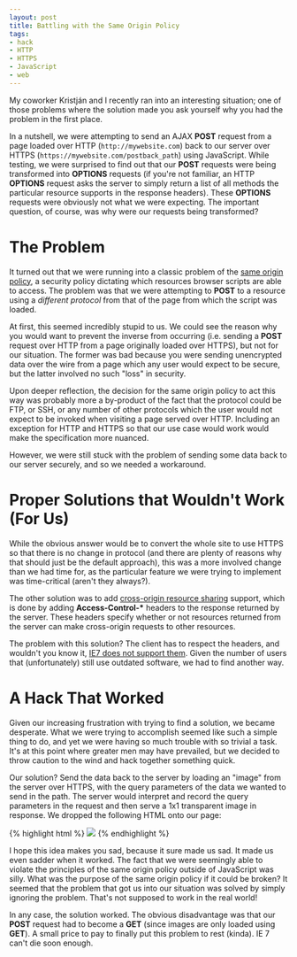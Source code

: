 ```yaml
---
layout: post
title: Battling with the Same Origin Policy
tags:
- hack
- HTTP
- HTTPS
- JavaScript
- web
---
```

My coworker Kristján and I recently ran into an interesting situation; one of
those problems where the solution made you ask yourself why you had the problem
in the first place.

In a nutshell, we were attempting to send an AJAX <b>POST</b> request from
a page loaded over HTTP (`http://mywebsite.com`) back to
our server over HTTPS
(`https://mywebsite.com/postback_path`) using JavaScript. While
testing, we were surprised to find out that our <b>POST</b> requests were
being transformed into <b>OPTIONS</b> requests (if you're not familiar, an
HTTP <b>OPTIONS</b> request asks the server to simply return a list of all
methods the particular resource supports in the response headers). These
<b>OPTIONS</b> requests were obviously not what we were expecting. The
important question, of course, was why were our requests being transformed?

# The Problem

It turned out that we were running into a classic problem of the [same origin
policy](http://en.wikipedia.org/wiki/Same_origin_policy), a security policy
dictating which resources browser scripts are able to access.  The problem was
that we were attempting to <b>POST</b> to a resource using a _different
protocol_ from that of the page from which the script was loaded.

At first, this seemed incredibly stupid to us. We could see the reason why you
would want to prevent the inverse from occurring (i.e. sending a <b>POST</b>
request over HTTP from a page originally loaded over HTTPS), but not for our
situation.  The former was bad because you were sending unencrypted data over
the wire from a page which any user would expect to be secure, but the latter
involved no such "loss" in security.

Upon deeper reflection, the decision for the same origin policy to act this way
was probably more a by-product of the fact that the protocol could be FTP, or
SSH, or any number of other protocols which the user would not expect to be
invoked when visiting a page served over HTTP. Including an exception for HTTP
and HTTPS so that our use case would work would make the specification more
nuanced.

However, we were still stuck with the problem of sending some data back
to our server securely, and so we needed a workaround.

# Proper Solutions that Wouldn't Work (For Us)

While the obvious answer would be to convert the whole site to use HTTPS so
that there is no change in protocol (and there are plenty of reasons why that
should just be the default approach), this was a more involved change than we
had time for, as the particular feature we were trying to implement was
time-critical (aren't they always?).

The other solution was to add [cross-origin resource
sharing](http://www.w3.org/TR/cors/#access-control-allow-origin-response-hea)
support, which is done by adding <b>Access-Control-*</b> headers to the
response returned by the server.  These headers specify whether or not
resources returned from the server can make cross-origin requests to other
resources.

The problem with this solution? The client has to respect the headers, and
wouldn't you know it, [IE7 does not support them](http://caniuse.com/cors).
Given the number of users that (unfortunately) still use outdated software, we
had to find another way.

# A Hack That Worked

Given our increasing frustration with trying to find a solution, we became
desperate. What we were trying to accomplish seemed like such a simple thing to
do, and yet we were having so much trouble with so trivial a task. It's at this
point where greater men may have prevailed, but we decided to throw caution to
the wind and hack together something quick.

Our solution? Send the data back to the server by loading an "image" from the
server over HTTPS, with the query parameters of the data we wanted
to send in the path.  The server would interpret and record the query parameters
in the request and then serve a 1x1 transparent image in response. We dropped
the following HTML onto our page:

{% highlight html %}
<img src="https://mywebsite.com/postback_img?param=..." />
{% endhighlight %}

I hope this idea makes you sad, because it sure made us sad. It made us even
sadder when it worked. The fact that we were seemingly able to violate the
principles of the same origin policy outside of JavaScript was silly. What was
the purpose of the same origin policy if it could be broken? It seemed that the
problem that got us into our situation was solved by simply ignoring the
problem. That's not supposed to work in the real world!

In any case, the solution worked. The obvious disadvantage was that our
<b>POST</b> request had to become a <b>GET</b> (since images are only loaded
using <b>GET</b>). A small price to pay to finally put this problem to rest
(kinda). IE 7 can't die soon enough.
